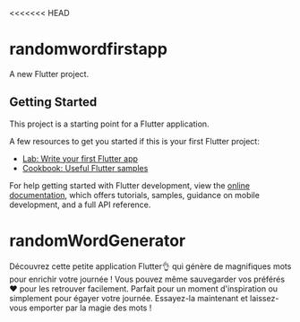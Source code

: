 <<<<<<< HEAD

# randomwordfirstapp

A new Flutter project.

## Getting Started

This project is a starting point for a Flutter application.

A few resources to get you started if this is your first Flutter project:

- [Lab: Write your first Flutter app](https://docs.flutter.dev/get-started/codelab)
- [Cookbook: Useful Flutter samples](https://docs.flutter.dev/cookbook)

For help getting started with Flutter development, view the
[online documentation](https://docs.flutter.dev/), which offers tutorials,
samples, guidance on mobile development, and a full API reference.

# randomWordGenerator

Découvrez cette petite application Flutter👌 qui génère de magnifiques mots pour enrichir votre journée ! Vous pouvez même sauvegarder vos préférés❤ pour les retrouver facilement. Parfait pour un moment d'inspiration ou simplement pour égayer votre journée. Essayez-la maintenant et laissez-vous emporter par la magie des mots !
